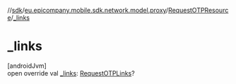 //[sdk](../../../index.md)/[eu.epicompany.mobile.sdk.network.model.proxy](../index.md)/[RequestOTPResource](index.md)/[_links](_links.md)

# _links

[androidJvm]\
open override val [_links](_links.md): [RequestOTPLinks](../-request-o-t-p-links/index.md)?
